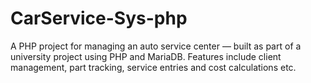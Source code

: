 # CarService-Sys-php
A PHP project for managing an auto service center — built as part of a university project using PHP and MariaDB. Features include client management, part tracking, service entries and cost calculations etc.
